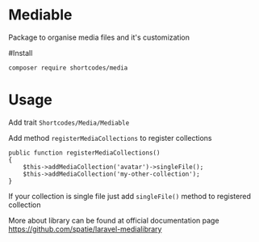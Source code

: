 # Mediable

Package to organise media files and it's customization

#Install

    composer require shortcodes/media
    
# Usage

Add trait  `Shortcodes/Media/Mediable`

Add method  `registerMediaCollections` to register collections

    public function registerMediaCollections()
    {
        $this->addMediaCollection('avatar')->singleFile();
        $this->addMediaCollection('my-other-collection');
    }


If your collection is single file just add `singleFile()` method to registered collection

More about library can be found at official documentation page https://github.com/spatie/laravel-medialibrary